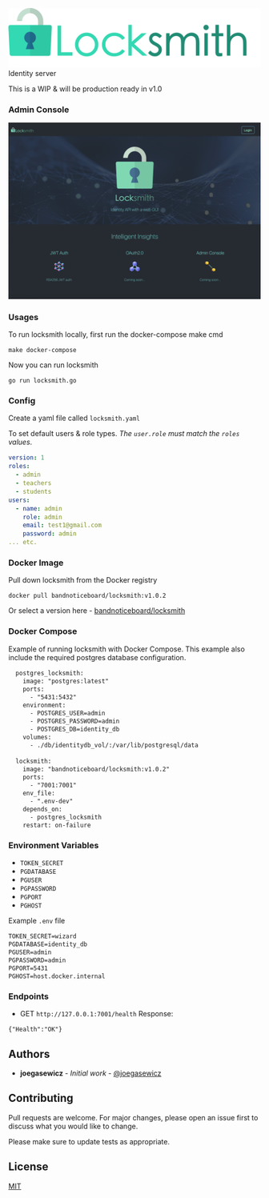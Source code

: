 ![Locksmith](public/img/locksmith-logo.png?raw=true "Locksmith")
Identity server

This is a WIP & will be production ready in v1.0

### Admin Console
![Admin Console](public/img/screenshot-2.png?raw=true "Admin Console")

### Usages
To run locksmith locally, first run the docker-compose make cmd
```
make docker-compose
```

Now you can run locksmith
```
go run locksmith.go
```

### Config
Create a yaml file called `locksmith.yaml`

To set default users & role types. *The `user.role` must 
match the `roles` values*.
```yaml
version: 1
roles:
  - admin
  - teachers
  - students
users:
  - name: admin
    role: admin
    email: test1@gmail.com
    password: admin
... etc.
```

### Docker Image
Pull down locksmith from the Docker registry 
```
docker pull bandnoticeboard/locksmith:v1.0.2
```

Or select a version here - [bandnoticeboard/locksmith](https://hub.docker.com/r/bandnoticeboard/locksmith)

### Docker Compose
Example of running locksmith with Docker Compose.
This example also include the required postgres database configuration.
```
  postgres_locksmith:
    image: "postgres:latest"
    ports:
      - "5431:5432"
    environment:
      - POSTGRES_USER=admin
      - POSTGRES_PASSWORD=admin
      - POSTGRES_DB=identity_db
    volumes:
      - ./db/identitydb_vol/:/var/lib/postgresql/data

  locksmith:
    image: "bandnoticeboard/locksmith:v1.0.2"
    ports:
      - "7001:7001"
    env_file:
      - ".env-dev"
    depends_on:
      - postgres_locksmith
    restart: on-failure
```

### Environment Variables
- `TOKEN_SECRET`
- `PGDATABASE`
- `PGUSER`
- `PGPASSWORD` 
- `PGPORT`
- `PGHOST`

Example `.env` file
```text
TOKEN_SECRET=wizard
PGDATABASE=identity_db
PGUSER=admin
PGPASSWORD=admin
PGPORT=5431
PGHOST=host.docker.internal
```

### Endpoints
- GET `http://127.0.0.1:7001/health`
Response:
```
{"Health":"OK"}
```
## Authors

* **joegasewicz** - *Initial work* - [@joegasewicz](https://twitter.com/joegasewicz)

## Contributing
Pull requests are welcome. For major changes, please open an issue first to discuss what you would like to change.

Please make sure to update tests as appropriate.
## License
[MIT](https://choosealicense.com/licenses/mit/)